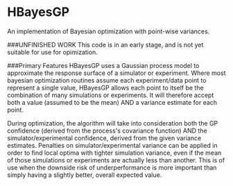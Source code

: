 # HBayesGP
An implementation of Bayesian optimization with point-wise variances.

###UNFINISHED WORK
This code is in an early stage, and is not yet suitable for use for opimization.

###Primary Features
HBayesGP uses a Gaussian process model to approximate the response surface of a simulator or experiment. Where most bayesian optimization routines assume each experiment/data point to represent a single value, HBayesGP allows each point to itself be the combination of many simulations or experiments. It will therefore accept both a value (assumed to be the mean) AND a variance estimate for each point.

During optimization, the algorithm will take into consideration both the GP confidence (derived from the process's covariance function) AND the simulator/experimental confidence, derived from the given variance estimates. Penalties on simulator/experimental variance can be applied in order to find local optima with tighter simulation variance, even if the mean of those simulations or experiments are actually less than another. This is of use when the downside risk of underperformance is more important than simply having a slightly better, overall expected value.
